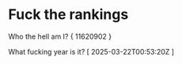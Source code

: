 # Fuck the rankings

Who the hell am I?
{ 11620902 }

What fucking year is it?
[ 2025-03-22T00:53:20Z ]

